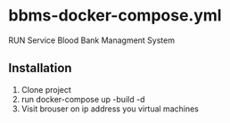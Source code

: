 # bbms-docker-compose.yml 
RUN Service Blood Bank Managment System
## Installation
1. Clone project
2. run docker-compose up -build -d
3. Visit brouser on ip address you virtual machines
